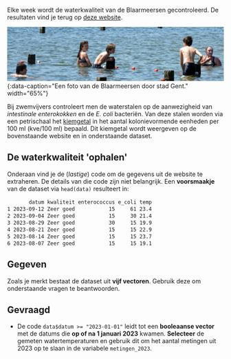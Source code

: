Elke week wordt de waterkwaliteit van de Blaarmeersen gecontroleerd. De resultaten vind je terug op <a href="https://kwaliteitzwemwater.be/nl/blaarmeersen/blaarmeersen-zwemsportzone-gent?page=0">deze website</a>.

![Een foto van de Blaarmeersen door stad Gent.](media/blaarmeersen.jpg "Een foto van de Blaarmeersen door stad Gent."){:data-caption="Een foto van de Blaarmeersen door stad Gent." width="65%"}

Bij zwemvijvers controleert men de waterstalen op de aanwezigheid van *intestinale enterokokken* en de *E. coli* bacteriën. Van deze stalen worden via een petrischaal het <a href="https://nl.wikipedia.org/wiki/Kiemgetal" target="_blank">kiemgetal</a> in het aantal kolonievormende eenheden per 100 ml (kve/100 ml) bepaald. Dit kiemgetal wordt weergeven op de bovenstaande website en in onderstaande dataset.

## De waterkwaliteit 'ophalen'

Onderaan vind je de (*lastige*) code om de gegevens uit de website te extraheren. De details van die code zijn niet belangrijk. Een **voorsmaakje** van de dataset via `head(data)` resulteert in:

```
       datum kwaliteit enterococcus e_coli temp
1 2023-09-12 Zeer goed           15     61 23.4
2 2023-09-04 Zeer goed           15     30 21.4
3 2023-08-29 Zeer goed           30     15 19.9
4 2023-08-21 Zeer goed           15     15 22.9
5 2023-08-14 Zeer goed           15     15 23.7
6 2023-08-07 Zeer goed           15     15 19.1
```

## Gegeven

Zoals je merkt bestaat de dataset uit **vijf vectoren**. Gebruik deze om onderstaande vragen te beantwoorden.

## Gevraagd

- De code `data$datum >= "2023-01-01"` leidt tot een **booleaanse vector** met de datums die **op of na 1 januari 2023** kwamen. **Selecteer** de gemeten watertemperaturen en gebruik dit om het aantal metingen uit 2023 op te slaan in de variabele `metingen_2023`.